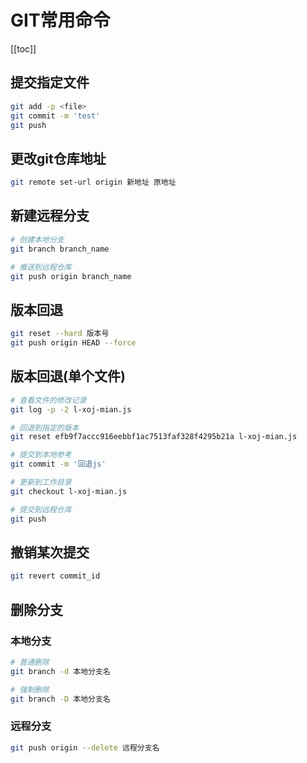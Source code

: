 # GIT常用命令

[[toc]]

## 提交指定文件
```sh
git add -p <file>
git commit -m 'test'
git push
```

## 更改git仓库地址
```sh
git remote set-url origin 新地址 原地址
```

## 新建远程分支
```sh
# 创建本地分支
git branch branch_name

# 推送到远程仓库
git push origin branch_name
```

## 版本回退
```sh
git reset --hard 版本号
git push origin HEAD --force
```

## 版本回退(单个文件)
```sh
# 查看文件的修改记录
git log -p -2 l-xoj-mian.js

# 回退到指定的版本
git reset efb9f7accc916eebbf1ac7513faf328f4295b21a l-xoj-mian.js

# 提交到本地参考
git commit -m '回退js'

# 更新到工作目录
git checkout l-xoj-mian.js

# 提交到远程仓库
git push
```

## 撤销某次提交
```sh
git revert commit_id
```

## 删除分支
### 本地分支
```sh
# 普通删除
git branch -d 本地分支名

# 强制删除
git branch -D 本地分支名
```

### 远程分支
```sh
git push origin --delete 远程分支名
```